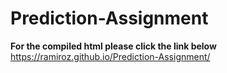 # Prediction-Assignment

**For the compiled html please click the link below**  
https://ramiroz.github.io/Prediction-Assignment/
